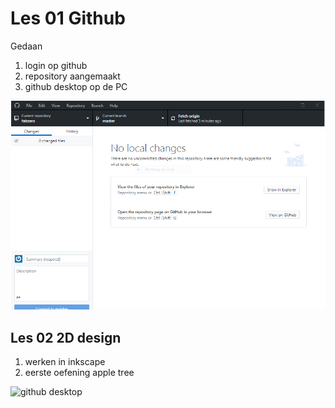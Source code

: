 # Les 01 Github

Gedaan

1. login op github
2. repository aangemaakt
3. github desktop op de PC

![github desktop](gitdesktop.PNG)

## Les 02 2D design

1. werken in inkscape
2. eerste oefening apple tree 

![github desktop](../appletree.PNG)

